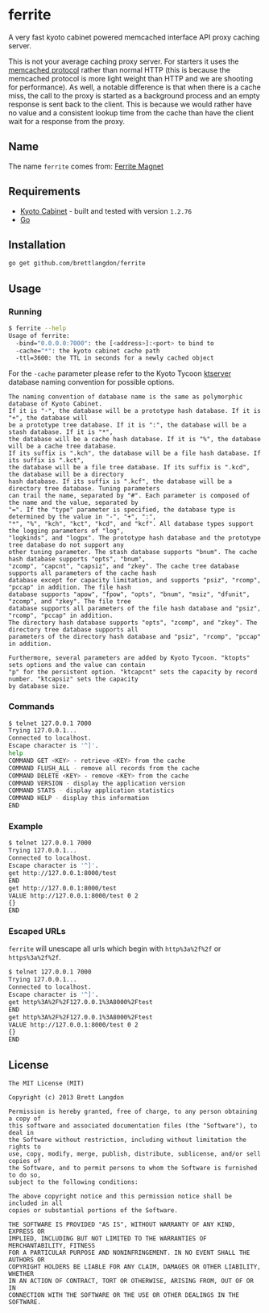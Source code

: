 ferrite
==========

A very fast kyoto cabinet powered memcached interface API proxy caching server.

This is not your average caching proxy server. For starters it uses the [memcached protocol](https://github.com/memcached/memcached/blob/master/doc/protocol.txt)
rather than normal HTTP (this is because the memcached protocol is more light weight than HTTP and we are shooting for performance).
As well, a notable difference is that when there is a cache miss, the call to the proxy is started as a background process
and an empty response is sent back to the client. This is because we would rather have no value and a consistent lookup time
from the cache than have the client wait for a response from the proxy.

## Name
The name `ferrite` comes from: [Ferrite Magnet](http://en.wikipedia.org/wiki/Ferrite_\(magnet\))

## Requirements
 * [Kyoto Cabinet](http://fallabs.com/kyotocabinet/pkg/) - built and tested with version `1.2.76`
 * [Go](http://golang.org/)

## Installation
```bash
go get github.com/brettlangdon/ferrite
```

## Usage
### Running
```bash
$ ferrite --help
Usage of ferrite:
  -bind="0.0.0.0:7000": the [<address>]:<port> to bind to
  -cache="*": the kyoto cabinet cache path
  -ttl=3600: the TTL in seconds for a newly cached object
```

For the `-cache` parameter please refer to the Kyoto Tycoon [ktserver](http://fallabs.com/kyototycoon/command.html#ktserver) database naming convention for possible options.

```
The naming convention of database name is the same as polymorphic database of Kyoto Cabinet.
If it is "-", the database will be a prototype hash database. If it is "+", the database will
be a prototype tree database. If it is ":", the database will be a stash database. If it is "*",
the database will be a cache hash database. If it is "%", the database will be a cache tree database.
If its suffix is ".kch", the database will be a file hash database. If its suffix is ".kct",
the database will be a file tree database. If its suffix is ".kcd", the database will be a directory
hash database. If its suffix is ".kcf", the database will be a directory tree database. Tuning parameters
can trail the name, separated by "#". Each parameter is composed of the name and the value, separated by
"=". If the "type" parameter is specified, the database type is determined by the value in "-", "+", ":",
"*", "%", "kch", "kct", "kcd", and "kcf". All database types support the logging parameters of "log",
"logkinds", and "logpx". The prototype hash database and the prototype tree database do not support any
other tuning parameter. The stash database supports "bnum". The cache hash database supports "opts", "bnum",
"zcomp", "capcnt", "capsiz", and "zkey". The cache tree database supports all parameters of the cache hash
database except for capacity limitation, and supports "psiz", "rcomp", "pccap" in addition. The file hash
database supports "apow", "fpow", "opts", "bnum", "msiz", "dfunit", "zcomp", and "zkey". The file tree
database supports all parameters of the file hash database and "psiz", "rcomp", "pccap" in addition.
The directory hash database supports "opts", "zcomp", and "zkey". The directory tree database supports all
parameters of the directory hash database and "psiz", "rcomp", "pccap" in addition.

Furthermore, several parameters are added by Kyoto Tycoon. "ktopts" sets options and the value can contain
"p" for the persistent option. "ktcapcnt" sets the capacity by record number. "ktcapsiz" sets the capacity
by database size.
```

### Commands
```bash
$ telnet 127.0.0.1 7000
Trying 127.0.0.1...
Connected to localhost.
Escape character is '^]'.
help
COMMAND GET <KEY> - retrieve <KEY> from the cache
COMMAND FLUSH_ALL - remove all records from the cache
COMMAND DELETE <KEY> - remove <KEY> from the cache
COMMAND VERSION - display the application version
COMMAND STATS - display application statistics
COMMAND HELP - display this information
END
```

### Example
```bash
$ telnet 127.0.0.1 7000
Trying 127.0.0.1...
Connected to localhost.
Escape character is '^]'.
get http://127.0.0.1:8000/test
END
get http://127.0.0.1:8000/test
VALUE http://127.0.0.1:8000/test 0 2
{}
END
```
### Escaped URLs
`ferrite` will unescape all urls which begin with `http%3a%2f%2f` or `https%3a%2f%2f`.
```bash
$ telnet 127.0.0.1 7000
Trying 127.0.0.1...
Connected to localhost.
Escape character is '^]'.
get http%3A%2F%2F127.0.0.1%3A8000%2Ftest
END
get http%3A%2F%2F127.0.0.1%3A8000%2Ftest
VALUE http://127.0.0.1:8000/test 0 2
{}
END
```

## License
```
The MIT License (MIT)

Copyright (c) 2013 Brett Langdon

Permission is hereby granted, free of charge, to any person obtaining a copy of
this software and associated documentation files (the "Software"), to deal in
the Software without restriction, including without limitation the rights to
use, copy, modify, merge, publish, distribute, sublicense, and/or sell copies of
the Software, and to permit persons to whom the Software is furnished to do so,
subject to the following conditions:

The above copyright notice and this permission notice shall be included in all
copies or substantial portions of the Software.

THE SOFTWARE IS PROVIDED "AS IS", WITHOUT WARRANTY OF ANY KIND, EXPRESS OR
IMPLIED, INCLUDING BUT NOT LIMITED TO THE WARRANTIES OF MERCHANTABILITY, FITNESS
FOR A PARTICULAR PURPOSE AND NONINFRINGEMENT. IN NO EVENT SHALL THE AUTHORS OR
COPYRIGHT HOLDERS BE LIABLE FOR ANY CLAIM, DAMAGES OR OTHER LIABILITY, WHETHER
IN AN ACTION OF CONTRACT, TORT OR OTHERWISE, ARISING FROM, OUT OF OR IN
CONNECTION WITH THE SOFTWARE OR THE USE OR OTHER DEALINGS IN THE SOFTWARE.
```
